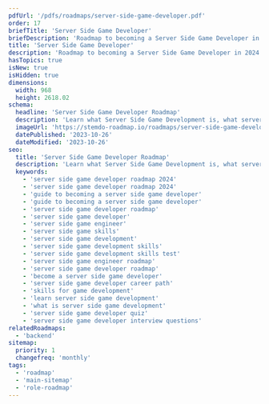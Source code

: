 ```yaml
---
pdfUrl: '/pdfs/roadmaps/server-side-game-developer.pdf'
order: 17
briefTitle: 'Server Side Game Developer'
briefDescription: 'Roadmap to becoming a Server Side Game Developer in 2024'
title: 'Server Side Game Developer'
description: 'Roadmap to becoming a Server Side Game Developer in 2024'
hasTopics: true
isNew: true
isHidden: true
dimensions:
  width: 968
  height: 2618.02
schema:
  headline: 'Server Side Game Developer Roadmap'
  description: 'Learn what Server Side Game Development is, what server side game developers do and how to become one using our community-driven roadmap.'
  imageUrl: 'https://stemdo-roadmap.io/roadmaps/server-side-game-developer.png'
  datePublished: '2023-10-26'
  dateModified: '2023-10-26'
seo:
  title: 'Server Side Game Developer Roadmap'
  description: 'Learn what Server Side Game Development is, what server side game developers do and how to become one using our community-driven roadmap.'
  keywords:
    - 'server side game developer roadmap 2024'
    - 'server side game developer roadmap 2024'
    - 'guide to becoming a server side game developer'
    - 'guide to becoming a server side game developer'
    - 'server side game developer roadmap'
    - 'server side game developer'
    - 'server side game engineer'
    - 'server side game skills'
    - 'server side game development'
    - 'server side game development skills'
    - 'server side game development skills test'
    - 'server side game engineer roadmap'
    - 'server side game developer roadmap'
    - 'become a server side game developer'
    - 'server side game developer career path'
    - 'skills for game development'
    - 'learn server side game development'
    - 'what is server side game development'
    - 'server side game developer quiz'
    - 'server side game developer interview questions'
relatedRoadmaps:
  - 'backend'
sitemap:
  priority: 1
  changefreq: 'monthly'
tags:
  - 'roadmap'
  - 'main-sitemap'
  - 'role-roadmap'
---
```

